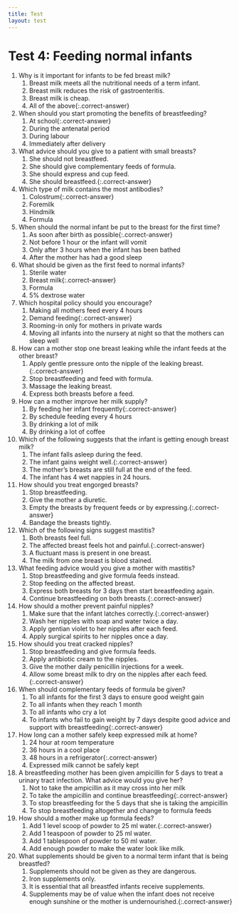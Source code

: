 ```yaml
---
title: Test
layout: test
---
```


# Test 4: Feeding normal infants

1.	Why is it important for infants to be fed breast milk?
	1.	Breast milk meets all the nutritional needs of a term infant.
	1.	Breast milk reduces the risk of gastroenteritis.
	1.	Breast milk is cheap.
	1.	All of the above{:.correct-answer}
2.	When should you start promoting the benefits of breastfeeding?
	1.	At school{:.correct-answer}
	1.	During the antenatal period
	1.	During labour
	1.	Immediately after delivery
3.	What advice should you give to a patient with small breasts?
	1.	She should not breastfeed.
	1.	She should give complementary feeds of formula.
	1.	She should express and cup feed.
	1.	She should breastfeed.{:.correct-answer}
4.	Which type of milk contains the most antibodies?
	1.	Colostrum{:.correct-answer}
	1.	Foremilk
	1.	Hindmilk
	1.	Formula
5.	When should the normal infant be put to the breast for the first time?
	1.	As soon after birth as possible{:.correct-answer}
	1.	Not before 1 hour or the infant will vomit
	1.	Only after 3 hours when the infant has been bathed
	1.	After the mother has had a good sleep
6.	What should be given as the first feed to normal infants?
	1.	Sterile water
	1.	Breast milk{:.correct-answer}
	1.	Formula
	1.	5% dextrose water
7.	Which hospital policy should you encourage?
	1.	Making all mothers feed every 4 hours
	1.	Demand feeding{:.correct-answer}
	1.	Rooming-in only for mothers in private wards
	1.	Moving all infants into the nursery at night so that the mothers can sleep well
8.	How can a mother stop one breast leaking while the infant feeds at the other breast?
	1.	Apply gentle pressure onto the nipple of the leaking breast.{:.correct-answer}
	1.	Stop breastfeeding and feed with formula.
	1.	Massage the leaking breast.
	1.	Express both breasts before a feed.
9.	How can a mother improve her milk supply?
	1.	By feeding her infant frequently{:.correct-answer}
	1.	By schedule feeding every 4 hours
	1.	By drinking a lot of milk
	1.	By drinking a lot of coffee
10.	Which of the following suggests that the infant is getting enough breast milk?
	1.	The infant falls asleep during the feed.
	1.	The infant gains weight well.{:.correct-answer}
	1.	The mother’s breasts are still full at the end of the feed.
	1.	The infant has 4 wet nappies in 24 hours.
11.	How should you treat engorged breasts?
	1.	Stop breastfeeding.
	1.	Give the mother a diuretic.
	1.	Empty the breasts by frequent feeds or by expressing.{:.correct-answer}
	1.	Bandage the breasts tightly.
12.	Which of the following signs suggest mastitis?
	1.	Both breasts feel full.
	1.	The affected breast feels hot and painful.{:.correct-answer}
	1.	A fluctuant mass is present in one breast.
	1.	The milk from one breast is blood stained.
13.	What feeding advice would you give a mother with mastitis?
	1.	Stop breastfeeding and give formula feeds instead.
	1.	Stop feeding on the affected breast.
	1.	Express both breasts for 3 days then start breastfeeding again.
	1.	Continue breastfeeding on both breasts.{:.correct-answer}
14.	How should a mother prevent painful nipples?
	1.	Make sure that the infant latches correctly.{:.correct-answer}
	1.	Wash her nipples with soap and water twice a day.
	1.	Apply gentian violet to her nipples after each feed.
	1.	Apply surgical spirits to her nipples once a day.
15.	How should you treat cracked nipples?
	1.	Stop breastfeeding and give formula feeds.
	1.	Apply antibiotic cream to the nipples.
	1.	Give the mother daily penicillin injections for a week.
	1.	Allow some breast milk to dry on the nipples after each feed.{:.correct-answer}
16.	When should complementary feeds of formula be given?
	1.	To all infants for the first 3 days to ensure good weight gain
	1.	To all infants when they reach 1 month
	1.	To all infants who cry a lot
	1.	To infants who fail to gain weight by 7 days despite good advice and support with breastfeeding{:.correct-answer}
17.	How long can a mother safely keep expressed milk at home?
	1.	24 hour at room temperature
	1.	36 hours in a cool place
	1.	48 hours in a refrigerator{:.correct-answer}
	1.	Expressed milk cannot be safely kept
18.	A breastfeeding mother has been given ampicillin for 5 days to treat a urinary tract infection. What advice would you give her?
	1.	Not to take the ampicillin as it may cross into her milk
	1.	To take the ampicillin and continue breastfeeding{:.correct-answer}
	1.	To stop breastfeeding for the 5 days that she is taking the ampicillin
	1.	To stop breastfeeding altogether and change to formula feeds
19.	How should a mother make up formula feeds?
	1.	Add 1 level scoop of powder to 25 ml water.{:.correct-answer}
	1.	Add 1 teaspoon of powder to 25 ml water.
	1.	Add 1 tablespoon of powder to 50 ml water.
	1.	Add enough powder to make the water look like milk.
20.	What supplements should be given to a normal term infant that is being breastfed?
	1.	Supplements should not be given as they are dangerous.
	1.	Iron supplements only.
	1.	It is essential that all breastfed infants receive supplements.
	1.	Supplements may be of value when the infant does not receive enough sunshine or the mother is undernourished.{:.correct-answer}
